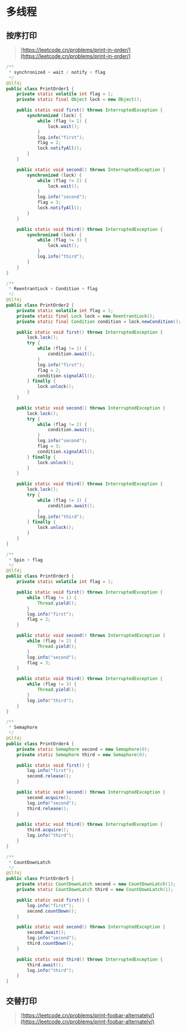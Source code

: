 # 多线程
## 按序打印
> [https://leetcode.cn/problems/print-in-order/](https://leetcode.cn/problems/print-in-order/)


<CodeGroup>
<CodeGroupItem title="Ans1" >

```java
/**
 * synchronized + wait / notify + flag
 */
@Slf4j
public class PrintOrder1 {
    private static volatile int flag = 1;
    private static final Object lock = new Object();

    public static void first() throws InterruptedException {
        synchronized (lock) {
            while (flag != 1) {
                lock.wait();
            }
            log.info("first");
            flag = 2;
            lock.notifyAll();
        }
    }

    public static void second() throws InterruptedException {
        synchronized (lock) {
            while (flag != 2) {
                lock.wait();
            }
            log.info("second");
            flag = 3;
            lock.notifyAll();
        }
    }

    public static void third() throws InterruptedException {
        synchronized (lock) {
            while (flag != 3) {
                lock.wait();
            }
            log.info("third");
        }
    }
}

```
</CodeGroupItem>

<CodeGroupItem title="Ans2">

```java
/**
 * ReentrantLock + Condition + flag
 */
@Slf4j
public class PrintOrder2 {
    private static volatile int flag = 1;
    private static final Lock lock = new ReentrantLock();
    private static final Condition condition = lock.newCondition();

    public static void first() throws InterruptedException {
        lock.lock();
        try {
            while (flag != 1) {
                condition.await();
            }
            log.info("first");
            flag = 2;
            condition.signalAll();
        } finally {
            lock.unlock();
        }
    }

    public static void second() throws InterruptedException {
        lock.lock();
        try {
            while (flag != 2) {
                condition.await();
            }
            log.info("second");
            flag = 3;
            condition.signalAll();
        } finally {
            lock.unlock();
        }
    }

    public static void third() throws InterruptedException {
        lock.lock();
        try {
            while (flag != 3) {
                condition.await();
            }
            log.info("third");
        } finally {
            lock.unlock();
        }
    }
}

```
</CodeGroupItem>

<CodeGroupItem title="Ans3">

```java
/**
 * Spin + flag
 */
@Slf4j
public class PrintOrder3 {
    private static volatile int flag = 1;

    public static void first() throws InterruptedException {
        while (flag != 1) {
            Thread.yield();
        }
        log.info("first");
        flag = 2;
    }

    public static void second() throws InterruptedException {
        while (flag != 2) {
            Thread.yield();
        }
        log.info("second");
        flag = 3;
    }

    public static void third() throws InterruptedException {
        while (flag != 3) {
            Thread.yield();
        }
        log.info("third");
    }
}
```
</CodeGroupItem>

<CodeGroupItem title="Ans4">

```java
/**
 * Semaphore
 */
@Slf4j
public class PrintOrder4 {
    private static Semaphore second = new Semaphore(0);
    private static Semaphore third = new Semaphore(0);

    public static void first() {
        log.info("first");
        second.release();
    }

    public static void second() throws InterruptedException {
        second.acquire();
        log.info("second");
        third.release();
    }

    public static void third() throws InterruptedException {
        third.acquire();
        log.info("third");
    }
}
```
</CodeGroupItem>

<CodeGroupItem title="Ans5">

```java
/**
 * CountDownLatch
 */
@Slf4j
public class PrintOrder5 {
    private static CountDownLatch second = new CountDownLatch(1);
    private static CountDownLatch third = new CountDownLatch(1);

    public static void first() {
        log.info("first");
        second.countDown();
    }

    public static void second() throws InterruptedException {
        second.await();
        log.info("second");
        third.countDown();
    }

    public static void third() throws InterruptedException {
        third.await();
        log.info("third");
    }
}
```
</CodeGroupItem>
</CodeGroup>


## 交替打印
> [https://leetcode.cn/problems/print-foobar-alternately/](https://leetcode.cn/problems/print-foobar-alternately/)

<CodeGroup>

<CodeGroupItem title="Ans1">

```java

```
</CodeGroupItem>

<CodeGroupItem title="">
</CodeGroupItem>

<CodeGroupItem title="">
</CodeGroupItem>

</CodeGroup>